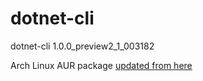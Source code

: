 # dotnet-cli
dotnet-cli 1.0.0_preview2_1_003182

Arch Linux AUR package [updated from here](https://aur.archlinux.org/packages/dotnet-cli/)